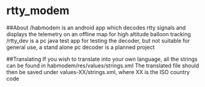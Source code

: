 rtty_modem
==========

##About
/habmodem is an android app which decodes rtty signals and displays the telemetry on an offline map for high altitude balloon tracking
/rtty_dev is a pc java test app for testing the decoder, but not suitable for general use, a stand alone pc decoder is a planned project

##Translating
If you wish to translate into your own language, all the strings can be found in habmodem/res/values/strings.xml The translated file should then be saved under values-XX/strings.xml, where XX is the ISO country code
